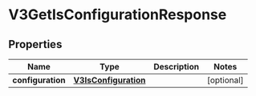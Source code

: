 
# V3GetIsConfigurationResponse

## Properties
Name | Type | Description | Notes
------------ | ------------- | ------------- | -------------
**configuration** | [**V3IsConfiguration**](V3IsConfiguration.md) |  |  [optional]



